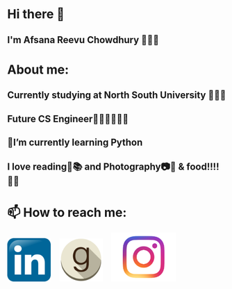# Hi there 👋

## I'm Afsana Reevu Chowdhury 👩🏻‍💻

# About me:
## Currently studying at North South University 👩🏻‍🎓
## Future CS Engineer👩🏻‍💻👩🏻‍🔧

## 🌱I’m currently learning Python
## I love reading📖📚 and Photography📷📱 & food!!!! 🍔🍰

# 📫 How to reach me:
<a href="https://www.linkedin.com/in/afsanareevu"><img src="images/Linkedin-Logo-2.png" width="100" /></a>&nbsp;&nbsp;&nbsp;&nbsp;
<a href="https://www.goodreads.com/user/show/54229958-afsana-reevu-chowdhury"><img src="images/goodreads.png" width="100" /></a>&nbsp;&nbsp;&nbsp;&nbsp;
<a href="https://www.instagram.com/reevu___afsana__/"><img src="images/insta.png" width="150" /></a>&nbsp;&nbsp;&nbsp;&nbsp;

